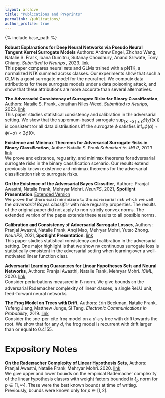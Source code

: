 ```yaml
---
layout: archive
title: "Publications and Preprints"
permalink: /publications/
author_profile: true
---
```

{% include base_path %}

**Robust Explanations for Deep Neural Networks via Pseudo Neural Tangent Kernel Surrogate Models** Authors: Andrew Engel, Zhichao Wang, Natalie S. Frank, Ioana Dumitriu, Sutanay Choudhury, Anand Sarwate, Tony Chiang. <i> Submitted to Neurips </i>, 2023. [link](https://arxiv.org/abs/2305.14585) <br>
This paper compares neural nets and GLMs trained with a pNTK, a normalized NTK summed across classes. Our experiments show that such a GLM is a good surrogate model for the neural net. We compute data attributions for these surrogate models under a data poisoning attack, and show that these attributions are more accurate than several alternatives. 

**The Adversarial Consistency of Surrogate Risks for Binary Classification**, Authors: Natalie S. Frank, Jonathan Niles-Weed. <i>Submitted to Neurips</i>, 2023. [link](https://arxiv.org/abs/2305.09956)<br>
This paper studies statistical consistency and calibration in the adversarial setting. We show that the supremum-based surrogate $\sup_{\|\mathbf x'-\mathbf x\|\leq \epsilon} \phi(yf(\mathbf x'))$ is consistent for all data distributions iff the surrogate $\phi$ satisfies $\inf_\alpha \phi(\alpha)+\phi(-\alpha)<2\phi(0)$.

**Existence and Minimax Theorems for Adversarial Surrogate Risks in Binary Classification**, Author: Natalie S. Frank <i>Submitted to JMLR</i>, 2023. [link](https://arxiv.org/abs/2206.09098)<br>
We prove and existence, regularity, and minimax theorems for adversarial surrogate risks in the binary classification scenario. Our results extend previously known existence and minimax theorems for the adversarial classification risk to surrogate risks.

**On the Existence of the Adversarial Bayes Classifier**,  Authors: Pranjal Awasthi, Natalie Frank, Mehryar Mohri. <i>NeurIPS</i>, 2021, **Spotlight Presentation**. [Extended Version](https://arxiv.org/pdf/2112.01694.pdf)<br>
We prove that there exist minimizers to the adversarial risk which we call the *adversarial Bayes classifier* with nice reguarity properties. The results of the original paper did not apply to non-strictly convex norms. The extended version of the paper extends these results to all possible norms.

**Calibration and Consistency of Adversarial Surrogate Losses**,  Authors: Pranjal Awasthi, Natalie Frank, Anqi Mao, Mehryar Mohri, Yutao Zhong. <i>NeurIPS</i>, 2021, **Spotlight Presentation**. [link](https://arxiv.org/abs/2104.09658)<br>
This paper studies statistical consistency and calibration in the adversarial setting. One major highlight is that we show no continuous surrogate loss is statistically consistent in the adversarial setting when learning over a well-motivated linear function class.

**Adversarial Learning Guarantees for Linear Hypotheses Sets and Neural Networks**,  Authors: Pranjal Awasthi, Natalie Frank, Mehryar Mohri. <i>ICML</i>, 2020. [link](http://proceedings.mlr.press/v119/awasthi20a.html)<br>
Consider perturbations measured in $\ell_r$ norm. We give bounds on the adversarial Rademacher complexity of linear classes, a single ReLU unit, feed-forward neural networks.

**The Frog Model on Trees with Drift**,  Authors: Erin Beckman, Natalie Frank, Yufeng Jiang, Matthew Junge, Si Tang. <i>Electronic Communications in Probability</i>, 2019. [link](https://projecteuclid.org/journals/electronic-communications-in-probability/volume-24/issue-none/The-frog-model-on-trees-with-drift/10.1214/19-ECP235.full)<br>
Consider the one-per-cite frog model on a $d$-ary tree with drift towards the root. We show that for any $d$, the frog model is recurrent with drift larger than or equal to $0.4155$. 
  
# Expository Notes
  
**On the Rademacher Complexity of Linear Hypothesis Sets**, Authors: Pranjal Awasthi, Natalie Frank, Mehryar Mohri. 2020. [link](https://arxiv.org/abs/2007.11045)<br>
We give upper and lower bounds on the empirical Rademacher complexity of the linear hypothesis classes with weight factors bounded in $\ell_p$ norm for $p \in [1,\infty]$. These were the best known bounds at time of writing. Previously, bounds were known only for $p \in [1,2]$.
